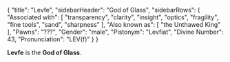 {
	"title": "Levfe",
	"sidebarHeader": "God of Glass",
	"sidebarRows": {
		"Associated with": [ "transparency", "clarity", "insight", "optics", "fragility", "fine tools", "sand", "sharpness" ],
		"Also known as": [ "the Unthawed King" ],
		"Pawns": "???",
		"Gender": "male",
		"Pistonym": "Levfiat",
		"Divine Number": 43,
		"Pronunciation": "LEV(f)"
	}
}

**Levfe** is the **God of Glass**.